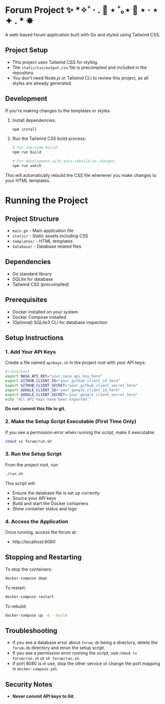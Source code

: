 # Forum Project ✨ *✧˚ · . 🚀 ⋆ ˚｡⋆ 🌟 ⋆ · ⋆ ✦ . * ✵

A web-based forum application built with Go and styled using Tailwind CSS.

## Project Setup

- This project uses Tailwind CSS for styling.
- The `static/css/output.css` file is precompiled and included in the repository.
- You don't need Node.js or Tailwind CLI to review this project, as all styles are already generated.

## Development

If you're making changes to the templates or styles:

1. Install dependencies:
   ```bash
   npm install
   ```

2. Run the Tailwind CSS build process:
   ```bash
   # For one-time build:
   npm run build

   # For development with auto-rebuild on changes:
   npm run watch
   ```

This will automatically rebuild the CSS file whenever you make changes to your HTML templates.

# Running the Project

## Project Structure

- `main.go` - Main application file
- `static/` - Static assets including CSS
- `templates/` - HTML templates
- `database/` - Database related files

## Dependencies

- Go standard library
- SQLite for database
- Tailwind CSS (precompiled) 

## Prerequisites

- Docker installed on your system
- Docker Compose installed
- (Optional) SQLite3 CLI for database inspection

## Setup Instructions

### 1. Add Your API Keys

Create a file named `apiKeys.sh` in the project root with your API keys:

```bash
#!/bin/bash
export NASA_API_KEY="your_nasa_api_key_here"
export GITHUB_CLIENT_ID="your_github_client_id_here"
export GITHUB_CLIENT_SECRET="your_github_client_secret_here"
export GOOGLE_CLIENT_ID="your_google_client_id_here"
export GOOGLE_CLIENT_SECRET="your_google_client_secret_here"
echo "All API keys have been exported."
```

**Do not commit this file to git.**

### 2. Make the Setup Script Executable (First Time Only)

If you see a permission error when running the script, make it executable:

```sh
chmod +x forum/run.sh
```

### 3. Run the Setup Script

From the project root, run:

```sh
./run.sh
```

This script will:
- Ensure the database file is set up correctly
- Source your API keys
- Build and start the Docker containers
- Show container status and logs


### 4. Access the Application

Once running, access the forum at:
- http://localhost:8080

## Stopping and Restarting

To stop the containers:
```sh
docker-compose down
```

To restart:
```sh
docker-compose restart
```

To rebuild:
```sh
docker-compose up -d --build
```

## Troubleshooting
- If you see a database error about `forum.db` being a directory, delete the `forum.db` directory and rerun the setup script.
- If you see a permission error running the script, use `chmod +x forum/run.sh` or `sh forum/run.sh`.
- If port 8080 is in use, stop the other service or change the port mapping in `docker-compose.yml`.

## Security Notes
- **Never commit API keys to Git.**